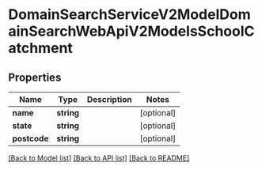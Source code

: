 # DomainSearchServiceV2ModelDomainSearchWebApiV2ModelsSchoolCatchment

## Properties
Name | Type | Description | Notes
------------ | ------------- | ------------- | -------------
**name** | **string** |  | [optional] 
**state** | **string** |  | [optional] 
**postcode** | **string** |  | [optional] 

[[Back to Model list]](../../README.md#documentation-for-models) [[Back to API list]](../../README.md#documentation-for-api-endpoints) [[Back to README]](../../README.md)


